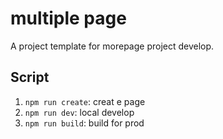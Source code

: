 # multiple page

A project template for morepage project develop.

## Script
 
1. `npm run create`: creat e page
1. `npm run dev`: local develop
1. `npm run build`: build for prod
